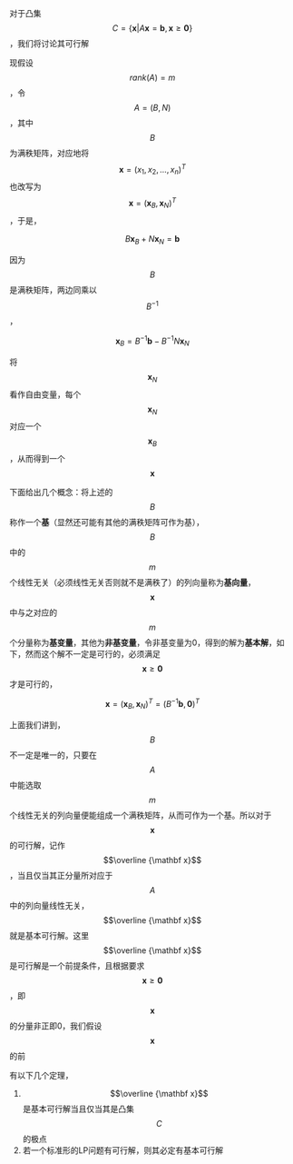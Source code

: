 对于凸集$$C = \lbrace \mathbf x | A \mathbf x = \mathbf b, \mathbf x \ge \mathbf 0 \rbrace$$，我们将讨论其可行解

现假设 $$rank(A) = m$$，令$$A= (B,N)$$，其中 $$B$$ 为满秩矩阵，对应地将$$\mathbf x = (x_1, x_2, ..., x_n)^T$$ 也改写为$$\mathbf x = (\mathbf x_B, \mathbf x_N)^T$$ ，于是，

$$B \mathbf x_B + N \mathbf x_N = \mathbf b $$

因为$$B$$ 是满秩矩阵，两边同乘以$$B^{-1}$$ ，

$$\mathbf x_B = B^{-1} \mathbf b - B^{-1}N \mathbf x_N$$

将$$\mathbf x_N$$ 看作自由变量，每个$$\mathbf x_N$$ 对应一个$$\mathbf x_B$$ ，从而得到一个$$\mathbf x$$

下面给出几个概念：将上述的$$B$$ 称作一个**基**（显然还可能有其他的满秩矩阵可作为基），$$B$$ 中的$$m$$ 个线性无关（必须线性无关否则就不是满秩了）的列向量称为**基向量**，$$\mathbf x$$ 中与之对应的$$m$$ 个分量称为**基变量**，其他为**非基变量**，令非基变量为0，得到的解为**基本解**，如下，然而这个解不一定是可行的，必须满足$$\mathbf x \ge \mathbf 0$$ 才是可行的，

$$\mathbf x = (\mathbf x_B, \mathbf x_N)^T = (B^{-1} \mathbf b, \mathbf 0)^T$$

上面我们讲到，$$B$$ 不一定是唯一的，只要在$$A$$ 中能选取 $$m$$ 个线性无关的列向量便能组成一个满秩矩阵，从而可作为一个基。所以对于$$\mathbf x$$ 的可行解，记作$$\overline {\mathbf x}$$，当且仅当其正分量所对应于$$A$$ 中的列向量线性无关，$$\overline {\mathbf x}$$ 就是基本可行解。这里$$\overline {\mathbf x}$$ 是可行解是一个前提条件，且根据要求$$\mathbf x \ge \mathbf 0$$ ，即 $$\mathbf x$$ 的分量非正即0，我们假设$$ \mathbf x$$ 的前

有以下几个定理，

1. $$\overline {\mathbf x}$$ 是基本可行解当且仅当其是凸集$$C$$ 的极点
2. 若一个标准形的LP问题有可行解，则其必定有基本可行解



